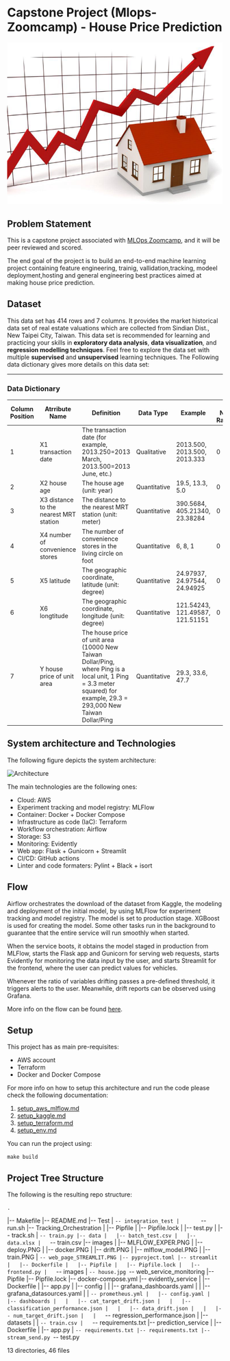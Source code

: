 # Capstone Project (Mlops-Zoomcamp) - House Price Prediction

![Architecture](./streamlit/images/house.jpg)

## Problem Statement

This is a capstone project associated with [MLOps Zoomcamp](https://github.com/DataTalksClub/mlops-zoomcamp), and it will be peer reviewed and scored.

The end goal of the project is to build an end-to-end machine learning project containing feature engineering, trainig, vallidation,tracking, modeel deployment,hosting and general engineering best practices aimed at making house price prediction.


## Dataset

This  data set has 414 rows and 7 columns. 
It provides the market historical data set of real estate valuations which are collected from Sindian Dist., New Taipei City, Taiwan.
This data set is recommended for learning and practicing your skills in **exploratory data analysis**, **data visualization**, and **regression modelling techniques**. 
Feel free to explore the data set with multiple **supervised** and **unsupervised** learning techniques. 
The Following data dictionary gives more details on this data set:

---

### Data Dictionary 

| Column   Position 	| Atrribute Name                         	| Definition                                                                                                                                                                 	| Data Type    	| Example                         	| % Null Ratios 	|
|-------------------	|----------------------------------------	|----------------------------------------------------------------------------------------------------------------------------------------------------------------------------	|--------------	|---------------------------------	|---------------	|
| 1                 	| X1 transaction date                    	| The   transaction date (for example, 2013.250=2013 March, 2013.500=2013 June, etc.)                                                                                        	| Qualitative  	| 2013.500,   2013.500, 2013.333  	| 0             	|
| 2                 	| X2 house age                           	| The house age   (unit: year)                                                                                                                                               	| Quantitative 	| 19.5, 13.3, 5.0                 	| 0             	|
| 3                 	| X3 distance to the nearest MRT station 	| The distance   to the nearest MRT station (unit: meter)                                                                                                                    	| Quantitative 	| 390.5684, 405.21340, 23.38284   	| 0             	|
| 4                 	| X4 number of convenience stores        	| The number of   convenience stores in the living circle on foot                                                                                                            	| Quantitative 	| 6, 8, 1                         	| 0             	|
| 5                 	| X5 latitude                            	| The geographic   coordinate, latitude (unit: degree)                                                                                                                       	| Quantitative 	| 24.97937,   24.97544, 24.94925  	| 0             	|
| 6                 	| X6 longtitude                          	| The geographic   coordinate, longitude (unit: degree)                                                                                                                      	| Quantitative 	| 121.54243, 121.49587, 121.51151	 	| 0             	|
| 7                 	| Y house price of unit area             	| The house price of unit   area (10000 New Taiwan Dollar/Ping, where Ping is a local unit, 1 Ping = 3.3   meter squared) for example, 29.3 = 293,000 New Taiwan Dollar/Ping 	| Quantitative 	| 29.3, 33.6, 47.7


## System architecture and Technologies

The following figure depicts the system architecture:

![Architecture](./imgs/project_architecture.png)

The main technologies are the following ones:
* Cloud: AWS
* Experiment tracking and model registry: MLFlow
* Container: Docker + Docker Compose
* Infrastructure as code (IaC): Terraform
* Workflow orchestration: Airflow
* Storage: S3
* Monitoring: Evidently
* Web app: Flask + Gunicorn + Streamlit
* CI/CD: GitHub actions
* Linter and code formaters: Pylint + Black + isort


## Flow

Airflow orchestrates the download of the dataset from Kaggle, the modeling and deployment of the initial model, by using MLFlow for experiment tracking and model registry. The model is set to production stage. 
XGBoost is used for creating the model.
Some other tasks run in the background to guarantee that the entire service will run smoothly when started.

When the service boots, it obtains the model staged in production from MLFlow, starts the Flask app and Gunicorn for serving web requests, starts Evidently for monitoring the data input by the user, and starts Streamlit for the frontend, where the user can predict values for vehicles. 

Whenever the ratio of variables drifting passes a pre-defined threshold, it triggers alerts to the user. Meanwhile, drift reports can be observed using Grafana.

More info on the flow can be found [here](./setup/flow.md).


## Setup

This project has as main pre-requisites:
* AWS account
* Terraform
* Docker and Docker Compose

For more info on how to setup this architecture and run the code please check the following documentation:

1. [setup_aws_mlflow.md](./setup/setup_aws_mlflow.md)
2. [setup_kaggle.md](./setup/setup_kaggle.md)
3. [setup_terraform.md](./setup/setup_terraform.md)
4. [setup_env.md](./setup/setup_env.md)

You can run the project using:
```
make build
```


## Project Tree Structure

The following is the resulting repo structure:

    .
|-- Makefile
|-- README.md
|-- Test
|   `-- integration_test
|       `-- run.sh
|-- Tracking_Orchestration
|   |-- Pipfile
|   |-- Pipfile.lock
|   |-- test.py
|   |-- track.sh
|   `-- train.py
|-- data
|   |-- batch_test.csv
|   |-- data.xlsx
|   `-- train.csv
|-- images
|   |-- MLFLOW_EXPER.PNG
|   |-- deploy.PNG
|   |-- docker.PNG
|   |-- drift.PNG
|   |-- mlflow_model.PNG
|   |-- train.PNG
|   `-- web_page_STREAMLIT.PNG
|-- pyproject.toml
|-- streamlit
|   |-- Dockerfile
|   |-- Pipfile
|   |-- Pipfile.lock
|   |-- frontend.py
|   `-- images
|       `-- house.jpg
`-- web_service_monitoring
    |-- Pipfile
    |-- Pipfile.lock
    |-- docker-compose.yml
    |-- evidently_service
    |   |-- Dockerfile
    |   |-- app.py
    |   |-- config
    |   |   |-- grafana_dashboards.yaml
    |   |   |-- grafana_datasources.yaml
    |   |   `-- prometheus.yml
    |   |-- config.yaml
    |   |-- dashboards
    |   |   |-- cat_target_drift.json
    |   |   |-- classification_performance.json
    |   |   |-- data_drift.json
    |   |   |-- num_target_drift.json
    |   |   `-- regression_performance.json
    |   |-- datasets
    |   |   `-- train.csv
    |   `-- requirements.txt
    |-- prediction_service
    |   |-- Dockerfile
    |   |-- app.py
    |   `-- requirements.txt
    |-- requirements.txt
    |-- stream_send.py
    `-- test.py

13 directories, 46 files

